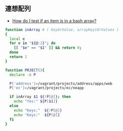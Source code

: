 ## 連想配列

- [How do I test if an item is in a bash array?](http://unix.stackexchange.com/questions/177138/how-do-i-test-if-an-item-is-in-a-bash-array)

~~~bash
function inArray # ( keyOrValue, arrayKeysOrValues )
{
  local e
  for e in "${@:2}"; do  
    [[ "$e" == "$1" ]] && return 0;  
  done
  return 1
}

function PRJECT(){
  declare -A P

  P['address']=/vagrant/projects/address/apps/web
  P['ec']=/vagrant/projects/ec/neapp

  if inArray $1 ${!P[@]}; then
    echo "Yes:" ${P[$1]}
  else
    echo "Keys:"  ${!P[@]}
    echo "Keys:"  ${P[@]}
  fi  
}
~~~
